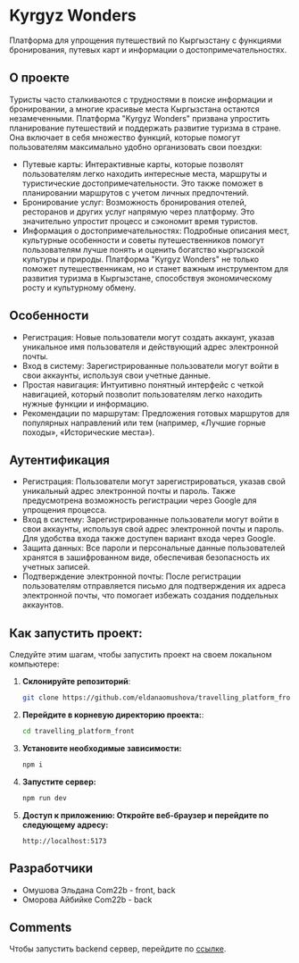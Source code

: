 # Kyrgyz Wonders

Платформа для упрощения путешествий по Кыргызстану с функциями бронирования, путевых карт и информации о достопримечательностях.

## О проекте

Туристы часто сталкиваются с трудностями в поиске информации и бронировании, а многие красивые места Кыргызстана остаются незамеченными. Платформа "Kyrgyz Wonders" призвана упростить планирование путешествий и поддержать развитие туризма в стране. Она включает в себя множество функций, которые помогут пользователям максимально удобно организовать свои поездки:

-   Путевые карты: Интерактивные карты, которые позволят пользователям легко находить интересные места, маршруты и туристические достопримечательности. Это также поможет в планировании маршрутов с учетом личных предпочтений.
-   Бронирование услуг: Возможность бронирования отелей, ресторанов и других услуг напрямую через платформу. Это значительно упростит процесс и сэкономит время туристов.
-   Информация о достопримечательностях: Подробные описания мест, культурные особенности и советы путешественников помогут пользователям лучше понять и оценить богатство кыргызской культуры и природы.
    Платформа "Kyrgyz Wonders" не только поможет путешественникам, но и станет важным инструментом для развития туризма в Кыргызстане, способствуя экономическому росту и культурному обмену.

## Особенности

-   Регистрация: Новые пользователи могут создать аккаунт, указав уникальное имя пользователя и действующий адрес электронной почты.
-   Вход в систему: Зарегистрированные пользователи могут войти в свои аккаунты, используя свои учетные данные.
-   Простая навигация: Интуитивно понятный интерфейс с четкой навигацией, который позволит пользователям легко находить нужные функции и информацию.
-   Рекомендации по маршрутам: Предложения готовых маршрутов для популярных направлений или тем (например, «Лучшие горные походы», «Исторические места»).

## Аутентификация

-   Регистрация: Пользователи могут зарегистрироваться, указав свой уникальный адрес электронной почты и пароль. Также предусмотрена возможность регистрации через Google для упрощения процесса.
-   Вход в систему: Зарегистрированные пользователи могут войти в свои аккаунты, используя свой адрес электронной почты и пароль. Для удобства входа также доступен вариант входа через Google.
-   Защита данных: Все пароли и персональные данные пользователей хранятся в зашифрованном виде, обеспечивая безопасность их учетных записей.
-   Подтверждение электронной почты: После регистрации пользователям отправляется письмо для подтверждения их адреса электронной почты, что помогает избежать создания поддельных аккаунтов.

## Как запустить проект:

Следуйте этим шагам, чтобы запустить проект на своем локальном компьютере:

1. **Склонируйте репозиторий**:
    ```bash
    git clone https://github.com/eldanaomushova/travelling_platform_front.git
    ```
2. **Перейдите в корневую директорию проекта:**:
    ```bash
    cd travelling_platform_front
    ```
3. **Установите необходимые зависимости:**
    ```bash
    npm i
    ```
4. **Запустите сервер:**
    ```bash
    npm run dev
    ```
5. **Доступ к приложению: Откройте веб-браузер и перейдите по следующему адресу:**
    ```bach
    http://localhost:5173
    ```

## Разработчики

-   Омушова Эльдана Com22b - front, back
-   Оморова Айбийке Com22b - back

## Comments

Чтобы запустить backend сервер, перейдите по [ссылке](https://github.com/aibiikeo/travelling_platform).
